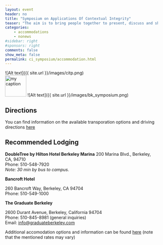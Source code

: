 ```yaml
---
layout: event
header: no
title: "Symposium on Applications Of Contextual Integrity"
teaser: "The aim is to bring people together to present, discuss and share ideas based on ongoing and completed projects drawing on CI as their underlying conception of privacy."
categories:
    - accommodations
    - nonews
#sidebar: right
#sponsors: right
comments: false
show_meta: false
permalink: ci_symposium/accommodation.html
---
```

![Alt text]({{ site.url }}/images/citp.png)
<br/>
<img src="{{ site.url }}/images/DLI_logo.jpg" alt="my caption" style="height: 70px;"/>
![Alt text]({{ site.url }}/images/bk_symposium.png)
## Directions

You can find information on the available transporation options and driving directions [here](https://www.law.berkeley.edu/about-us/visit/getting-here/)


## Recommended Lodging


__DoubleTree by Hilton Hotel Berkeley Marina__
200 Marina Blvd., Berkeley, CA, 94710 <br/>
Phone: 510-548-7920 <br/>
*Note: 30 min by bus to campus.* 

__Bancroft Hotel__

260 Bancroft Way, Berkeley, CA 94704 <br/>
Phone: 510-549-1000 <br/>

__The Graduate Berkeley__

2600 Durant Avenue, Berkeley, California 94704 <br/>
Phone: 510-845-8981 (general inquiries) <br/>
Email: info@graduateberkeley.com <br/>

Additional accomodation options and information can be found [here](https://www.law.berkeley.edu/about-us/visit/where-to-stay/) (note that the mentioned rates may vary)

<!--Local hotels sometimes offer discounted rates for Princeton guests and visitors. If you do not have a car, you also may wish to confirm whether the hotel will have shuttle service to campus when you are staying. Additional information and hotels can be found on the Princeton [travel site](http://travel.princeton.edu/guests).-->

<!-- __Nassau Inn__

Ten Palmer Square, Princeton, NJ 08542 <br/>
Tel: (609) 921-7500 <br/>
Fax: (609) 921-9385 <br/>

__Residence Inn Princeton at Carnegie Center__

3563 US Route 1 <br/>
Princeton, NJ 08540 <br/>
Phone: 609.799.0550 <br/>

__Hyatt Place Princeton__

3565 US Route 1 <br/>
Princeton, NJ 08540 <br/>
Phone: 609.720.0200 <br/>

__[Erdman Center, Princeton](https://coned.ptsem.edu/meetings-lodging/)__

Princeton Theological Seminary <br/>
20 Library Place <br/>
Princeton, NJ 08540 <br/>
609-497-7990

Please contact Jean Butcher at [butcher@princeton.edu](butcher@princeton.edu) should you have any questions or require further information.  -->
